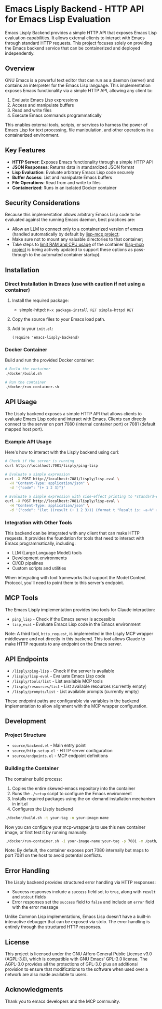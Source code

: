 # Emacs Lisply Backend - HTTP API for Emacs Lisp Evaluation

Emacs Lisply Backend provides a simple HTTP API that exposes Emacs Lisp evaluation capabilities. It allows external clients to interact with Emacs through standard HTTP requests. This project focuses solely on providing the Emacs backend service that can be containerized and deployed independently.


## Overview

GNU Emacs is a powerful text editor that can run as a daemon (server) and contains an interpreter for the Emacs Lisp language. This implementation exposes Emacs functionality via a simple HTTP API, allowing any client to:

1. Evaluate Emacs Lisp expressions
2. Access and manipulate buffers
3. Read and write files
4. Execute Emacs commands programmatically

This enables external tools, scripts, or services to harness the power of Emacs Lisp for text processing, file manipulation, and other operations in a containerized environment.

## Key Features

- **HTTP Server**: Exposes Emacs functionality through a simple HTTP API
- **JSON Responses**: Returns data in standardized JSON format
- **Lisp Evaluation**: Evaluate arbitrary Emacs Lisp code securely
- **Buffer Access**: List and manipulate Emacs buffers
- **File Operations**: Read from and write to files
- **Containerized**: Runs in an isolated Docker container

## Security Considerations

Because this implementation allows arbitrary Emacs Lisp code to be
evaluated against the running Emacs daemon, best practices are:

- Allow an LLM to connect only to a containerized version of emacs
  (handled automatically by default by [lisp-mcp
  project](https://github.com/gendl/lisp-mcp);
- Make sure not to mount any valuable directories to that container;
- Take steps to [limit RAM and CPU
  usage](https://docs.docker.com/engine/containers/resource_constraints/)
  of the container ([lisp-mcp
  project](https://github.com/gendl/lisp-mcp) is being actively
  updated to support these options as pass-through to the automated
  container startup).


## Installation

### Direct Installation in Emacs (use with caution if not using a container)

1. Install the required package:
   - simple-httpd: `M-x package-install RET simple-httpd RET`

2. Copy the source files to your Emacs load path.

3. Add to your `init.el`:
   ```elisp
   (require 'emacs-lisply-backend)
   ```

### Docker Container

Build and run the provided Docker container:

```bash
# Build the container
./docker/build.sh

# Run the container
./docker/run-container.sh
```

## API Usage

The Lisply backend exposes a simple HTTP API that allows clients to evaluate Emacs Lisp code and interact with Emacs. Clients can directly connect to the server on port 7080 (internal container port) or 7081 (default mapped host port).

### Example API Usage

Here's how to interact with the Lisply backend using curl:

```bash
# Check if the server is running
curl http://localhost:7081/lisply/ping-lisp

# Evaluate a simple expression
curl -X POST http://localhost:7081/lisply/lisp-eval \
  -H "Content-Type: application/json" \
  -d '{"code": "(+ 1 2 3)"}'

# Evaluate a simple expression with side-effect printing to *standard-output*
curl -X POST http://localhost:7081/lisply/lisp-eval \
  -H "Content-Type: application/json" \
  -d '{"code": "(let ((result (+ 1 2 3))) (format t "Result is: ~a~%" result) result)"}'

```

### Integration with Other Tools

This backend can be integrated with any client that can make HTTP requests. It provides the foundation for tools that need to interact with Emacs programmatically, including:

- LLM (Large Language Model) tools
- Development environments
- CI/CD pipelines
- Custom scripts and utilities

When integrating with tool frameworks that support the Model Context Protocol, you'll need to point them to this server's endpoint.

## MCP Tools

The Emacs Lisply implementation provides two tools for Claude interaction:

- `ping_lisp` - Check if the Emacs server is accessible
- `lisp_eval` - Evaluate Emacs Lisp code in the Emacs environment

Note: A third tool, `http_request`, is implemented in the Lisply MCP wrapper middleware and not directly in this backend. This tool allows Claude to make HTTP requests to any endpoint on the Emacs server.

## API Endpoints

- `/lisply/ping-lisp` - Check if the server is available
- `/lisply/lisp-eval` - Evaluate Emacs Lisp code
- `/lisply/tools/list` - List available MCP tools
- `/lisply/resources/list` - List available resources (currently empty)
- `/lisply/prompts/list` - List available prompts (currently empty)

These endpoint paths are configurable via variables in the backend implementation to allow alignment with the MCP wrapper configuration.

## Development

### Project Structure

- `source/backend.el` - Main entry point
- `source/http-setup.el` - HTTP server configuration
- `source/endpoints.el` - MCP endpoint definitions

### Building the Container

The container build process:
1. Copies the entire skewed-emacs repository into the container
2. Runs the `./setup` script to configure the Emacs environment
3. Installs required packages using the on-demand installation mechanism in init.el
4. Configures the Lisply backend

```bash
./docker/build.sh -t your-tag -n your-image-name
```

Now you can configure your mcp-wrapper.js to use this new container
image, or first test it by running manually:

```bash
./docker/run-container.sh -i your-image-name:your-tag -p 7081 -m /path/to/your/projects
```

Note: By default, the container exposes port 7080 internally but maps
to port 7081 on the host to avoid potential conflicts.

## Error Handling

The Lisply backend provides structured error handling via HTTP responses:

- Success responses include a `success` field set to `true`, along with `result` and `stdout` fields
- Error responses set the `success` field to `false` and include an `error` field with the error message

Unlike Common Lisp implementations, Emacs Lisp doesn't have a built-in interactive debugger that can be exposed via stdio. The error handling is entirely through the structured HTTP responses.

## License

This project is licensed under the GNU Affero General Public License
v3.0 (AGPL-3.0), which is compatible with GNU Emacs' GPL-3.0
license. The AGPL-3.0 provides all the protections of GPL-3.0 plus an
additional provision to ensure that modifications to the software when
used over a network are also made available to users.

## Acknowledgments

Thank you to emacs developers and the MCP community.
